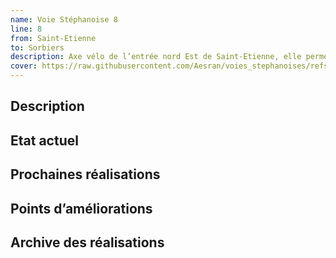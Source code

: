 ```yaml
---
name: Voie Stéphanoise 8
line: 8
from: Saint-Etienne
to: Sorbiers
description: Axe vélo de l’entrée nord Est de Saint-Etienne, elle permet de relier La Talaudière et Sorbiers.
cover: https://raw.githubusercontent.com/Aesran/voies_stephanoises/refs/heads/main/assets/hero.jpeg
---
```

## Description


## Etat actuel


## Prochaines réalisations 


## Points d’améliorations


## Archive des réalisations